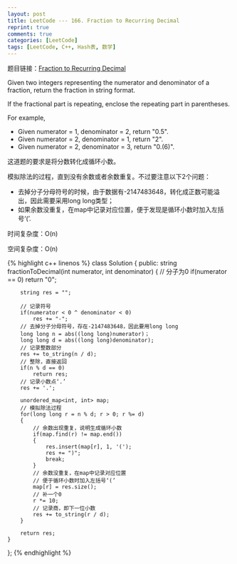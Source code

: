 ```yaml
---
layout: post
title: LeetCode --- 166. Fraction to Recurring Decimal
reprint: true
comments: true
categories: [LeetCode]
tags: [LeetCode, C++, Hash表, 数学]
---
```



题目链接：[Fraction to Recurring Decimal](https://oj.leetcode.com/problems/fraction-to-recurring-decimal/ ) 

Given two integers representing the numerator and denominator of a fraction, return the fraction in string format. 

If the fractional part is repeating, enclose the repeating part in parentheses. 

For example, 

* Given numerator = 1, denominator = 2, return "0.5". 
* Given numerator = 2, denominator = 1, return "2". 
* Given numerator = 2, denominator = 3, return "0.(6)". 

这道题的要求是将分数转化成循环小数。

模拟除法的过程，直到没有余数或者余数重复。不过要注意以下2个问题：

* 去掉分子分母符号的时候，由于数据有-2147483648，转化成正数可能溢出，因此需要采用long long类型；
* 如果余数没重复，在map中记录对应位置，便于发现是循环小数时加入左括号‘(’.

时间复杂度：O(n)

空间复杂度：O(n)

{% highlight c++ linenos %}
class Solution
{
public:
    string fractionToDecimal(int numerator, int denominator)
    {
        // 分子为0
        if(numerator == 0)
            return "0";
        
        string res = "";
        
        // 记录符号
        if(numerator < 0 ^ denominator < 0)
            res += "-";
        // 去掉分子分母符号，存在-2147483648，因此要用long long
        long long n = abs((long long)numerator)；
        long long d = abs((long long)denominator);
        // 记录整数部分
        res += to_string(n / d);
        // 整除，直接返回
        if(n % d == 0)
            return res;
        // 记录小数点‘.’
        res += '.';
        
        unordered_map<int, int> map;
        // 模拟除法过程
        for(long long r = n % d; r > 0; r %= d)
        {
            // 余数出现重复，说明生成循环小数
            if(map.find(r) != map.end())
            {
                res.insert(map[r], 1, '(');
                res += ")";
                break;
            }
            // 余数没重复，在map中记录对应位置
            // 便于循环小数时加入左括号‘(’
            map[r] = res.size();
            // 补一个0
            r *= 10;
            // 记录商，即下一位小数
            res += to_string(r / d);
        }
        
        return res;
    }
};
{% endhighlight %}
